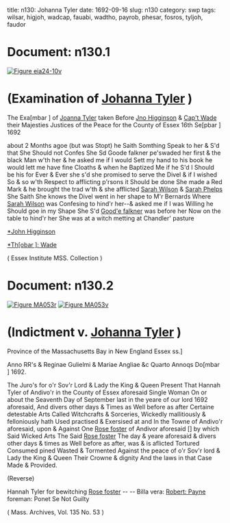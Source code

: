 title: n130: Johanna Tyler
date: 1692-09-16
slug: n130
category: swp
tags: wilsar, higjoh, wadcap, fauabi, wadtho, payrob, phesar, fosros, tyljoh, faudor




# Document: n130.1

<a href="archives/essex/eia/large/eia24-10v.jpg" class="jqueryLightbox">![Figure eia24-10v](archives/essex/eia/gifs/eia24-10v.gif)</a>

# (Examination of [Johanna Tyler](/tag/tyljoh.html) )

The Exa[mbar ] of [Joanna Tyler](/tag/tyljoh.html) taken Before [Jno Higginson](/tag/higjoh.html) & [Cap't Wade](/tag/wadcap.html) their Majesties Justices of the Peace for the County of Essex 16th Se[pbar ] 1692 

about 2 Months agoe (but was Stopt) he Saith Somthing Speak to her & S'd that She Should not Confes She Sd Goode falkner pe'swaded her first & the black Man w'th her & he asked me if I would Sett my hand to his book he would lett me have fine Cloaths & when he Baptized Me if he S'd I Should be his for Ever & Ever she s'd she promised to serve the Divel & if I wished So & so w'th Respect to afflicting p'rsons it Should be done She made a Red Mark & he brought the trad w'th & she afflicted [Sarah Wilson](/tag/wilsar.html) & [Sarah Phelps](/tag/phesar.html) She Saith She knows the Divel went in her shape to M'r Bernards  Where [Sarah Wilson](/tag/wilsar.html) was Confesing to hind'r her--& asked me if I was Willing he Should goe in my Shape She S'd [Good'e falkner](/tag/fauabi.html) was before her Now on the table to hind'r her She was at a witch metting at Chandler' pasture

[*John Higginson](/tag/higjoh.html)

[*Th[obar ]: Wade](/tag/wadtho.html)

( Essex Institute MSS. Collection )


# Document: n130.2

<a href="archives/MA135/large/MA053r.jpg" class="jqueryLightbox">![Figure MA053r](archives/MA135/small/MA053r.jpg)</a>
<a href="archives/MA135/large/MA053v.jpg" class="jqueryLightbox">![Figure MA053v](archives/MA135/small/MA053v.jpg)</a>

# (Indictment v. [Johanna Tyler](/tag/tyljoh.html) )

Province of the Massachusetts Bay in New England Essex ss.] 

Anno RR's & Reginae Gulielmi & Mariae Angliae &c Quarto Annoqs Do[mbar ] 1692. 

 

The Juro's for o'r Sov'r Lord & Lady the King & Queen Present That Hannah Tyler of Andivo'r in the County of Essex aforesaid Single Woman On or about the Seaventh Day of September last in the yeare of our lord 1692 aforesaid, And divers other days & Times as Well before as after Certaine detestable Arts Called Witchcrafts & Sorceries, Wickedly mallitiously & felloniously hath Used practised & Exersised at and In the Towne of Andivo'r aforesaid, upon & Against One [Rose foster](/tag/fosros.html) of Andivor aforesaid [] by which Said Wicked Arts The Said [Rose foster](/tag/fosros.html) The day & yeare aforesaid & divers other days & times as Well before as after, was & is aflicted Tortured Consumed pined Wasted & Tormented Against the peace of o'r Sov'r lord & Lady the King & Queen Their Crowne & dignity And the laws in that Case Made & Provided.

(Reverse) 

Hannah Tyler for bewitching [Rose foster](/tag/fosros.html) -- -- Billa vera: [Robert: Payne](/tag/payrob.html) foreman: Ponet Se Not Guilty

( Mass. Archives, Vol. 135 No. 53 )
